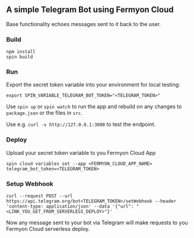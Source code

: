 ## A simple Telegram Bot using Fermyon Cloud

Base functionality echoes messages sent to it back to the user.

### Build

```console
npm install
spin build
```

### Run

Export the secret token variable into your environment for local testing:
```console
export SPIN_VARIABLE_TELEGRAM_BOT_TOKEN="<TELEGRAM_TOKEN>"
```

Use `spin up` or  `spin watch` to run the app and rebuild on any changes to `package.json` or the files in `src`.

Use e.g. `curl -v http://127.0.0.1:3000` to test the endpoint.

### Deploy

Upload your secret token variable to you Fermyon Cloud App
```console
spin cloud variables set --app <FERMYON_CLOUD_APP_NAME> telegram_bot_token=<TELEGRAM_TOKEN>
```

### Setup Webhook

```console
curl --request POST --url https://api.telegram.org/bot<TELEGRAM_TOKEN>/setWebhook --header 'content-type: application/json' --data '{"url": "<LINK_YOU_GET_FROM_SERVERLESS_DEPLOY>"}'
```

Now any message sent to your bot via Telegram will make requests to you Fermyon Cloud serverless deploy.

